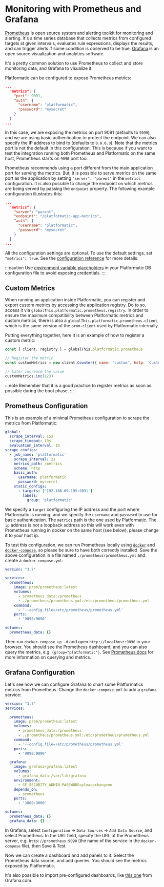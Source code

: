 # Monitoring with Prometheus and Grafana

[Prometheus](https://prometheus.io/) is open source system and alerting toolkit for monitoring and alerting. It's a time series database that collects metrics from configured targets at given intervals, evaluates rule expressions, displays the results, and can trigger alerts if some condition is observed to be true.
[Grafana](https://grafana.com/oss/grafana/) is an open source visualization and analytics software. 

It's a pretty common solution to use Prometheus to collect and store monitoring data, and Grafana to visualize it.

Platformatic can be configured to expose Prometheus metrics: 

```json
...
  "metrics": {
    "port": 9091,
    "auth": {
      "username": "platformatic",
      "password": "mysecret"
    }
  }
...
```

In this case, we are exposing the metrics on port 9091 (defaults to `9090`), and we are using basic authentication to protect the endpoint.
We can also specify the IP address to bind to (defaults to `0.0.0.0`). 
Note that the metrics port is not the default in this configuration. This is because if you want to test the integration running both Prometheus and Platformatic on the same host, Prometheus starts on `9090` port too.

Prometheus recommends using a port different from the main application port for serving the metrics. But, it is possible to serve metrics on the same port as the application by setting `"server": "parent"` in the `metrics` configuration. It is also possible to change the endpoint on which metrics are being served by passing the `endpoint` property. The following example configuration illustrates this:

```json
...
  "metrics": {
    "server": "parent",
    "endpoint": "/platformatic-app-metrics",
    "auth": {
      "username": "platformatic",
      "password": "mysecret"
    }
  }
...
```

All the configuration settings are optional. To use the default settings, set `"metrics": true`. See the [configuration reference](../reference/db/configuration.md#metrics) for more details.

:::caution
Use [environment variable placeholders](../reference/service/configuration.md#environment-variable-placeholders) in your Platformatic DB configuration file to avoid exposing credentials.
:::

## Custom Metrics

When running an application inside Platformatic, you can register and export custom metrics by accessing the application registry.
Do to so, access it via `globalThis.platformatic.prometheus.registry`. In order to ensure the maximum compatibility between Platformatic metrics and custom metrics, there is also a `globalThis.platformatic.prometheus.client`, which is the same version of the `prom-client` used by Platformatic internally.

Putting everything together, here it is an example of how to register a custom metric:

```js
const { client, registry } = globalThis.platformatic.prometheus

// Register the metric
const customMetrics = new client.Counter({ name: 'custom', help: 'Custom Description', registers: [registry] })

// Later increase the value
customMetrics.inc(123)
```

:::note
Remember that it is a good practice to register metrics as soon as possible during the boot phase.
:::

## Prometheus Configuration
This is an example of a minimal Prometheus configuration to scrape the metrics from Platformatic:

```yaml
global:
  scrape_interval: 15s
  scrape_timeout: 10s
  evaluation_interval: 1m
scrape_configs:
  - job_name: 'platformatic'
    scrape_interval: 2s
    metrics_path: /metrics
    scheme: http
    basic_auth:
      username: platformatic
      password: mysecret
    static_configs:
      - targets: ['192.168.69.195:9091']
        labels:
          group: 'platformatic'
```

We specify a `target` configuring the IP address and the port where Platformatic is running, and we specify the `username` and `password` to use for basic authentication. The `metrics` path is the one used by Platformatic. The `ip` address is not a loopback address so this will work even with Prometheus running in docker on the same host (see below), please change it to your host ip.

To test this configuration, we can run Prometheus locally using [`docker`](https://docs.docker.com/get-docker/) and [`docker-compose`](https://docs.docker.com/compose/install/), so please be sure to have both correctly installed.
Save the above configuration in a file named `./prometheus/prometheus.yml` and create a `docker-compose.yml`: 

```yaml
version: "3.7"

services:
  prometheus:
    image: prom/prometheus:latest
    volumes:
      - prometheus_data:/prometheus
      - ./prometheus/prometheus.yml:/etc/prometheus/prometheus.yml
    command:
      - '--config.file=/etc/prometheus/prometheus.yml'
    ports:
      - '9090:9090'

volumes:
  prometheus_data: {}

```

Then run `docker-compose up -d` and open `http://localhost:9090` in your browser. You should see the Prometheus dashboard, and you can also query the metrics, e.g. `{group="platformatic"}`. See [Prometheus docs](https://prometheus.io/docs/introduction/overview/) for more information on querying and metrics.

## Grafana Configuration

Let's see how we can configure Grafana to chart some Platformatics metrics from Prometheus. 
Change the `docker-compose.yml` to add a `grafana` service:

```yaml
version: "3.7"
services:

  prometheus:
    image: prom/prometheus:latest
    volumes:
      - prometheus_data:/prometheus
      - ./prometheus/prometheus.yml:/etc/prometheus/prometheus.yml
    command:
      - '--config.file=/etc/prometheus/prometheus.yml'
    ports:
      - '9090:9090'

  grafana:
    image: grafana/grafana:latest
    volumes:
      - grafana_data:/var/lib/grafana
    environment:
      - GF_SECURITY_ADMIN_PASSWORD=pleasechangeme
    depends_on:
      - prometheus
    ports:
      - '3000:3000'

volumes:
  prometheus_data: {}
  grafana_data: {}

```

In Grafana, select `Configuration` -> `Data Sources` -> `Add Data Source`, and select Prometheus.
In the URL field, specify the URL of the Prometheus server, e.g. `http://prometheus:9090` (the name of the service in the `docker-compose` file), then Save & Test.

Now we can create a dashboard and add panels to it. Select the Prometheus data source, and add queries. You should see the metrics exposed by Platformatic.

It's also possible to import pre-configured dashboards, like [this one](https://grafana.com/grafana/dashboards/12230-node-js-dashboard/) from Grafana.com.


